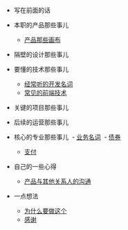 - 写在前面的话
 
- 本职的产品那些事儿
  - [产品那些画布](/picture.md)
 
- 隔壁的设计那些事儿

- 要懂的技术那些事儿
  - [经常听的开发名词](/terminology.md)
  - [常见的前端技术](/test.md)

- 关键的项目那些事儿

- 后续的运营那些事儿

- 核心的专业那些事儿
  - [业务名词](/fnoun.md)
  - [债券](/Fterminology.md)
  - [支付](/payment.md)

- 自己的一些心得
  - [产品与其他关系人的沟通](/PMExperience.md)

- 一点想法
  - [为什么要做这个](/about)
  - [感谢](/thx)
